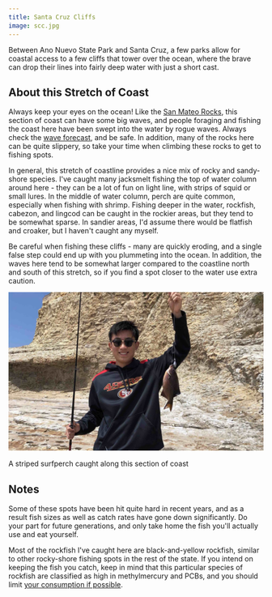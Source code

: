 ```yaml
---
title: Santa Cruz Cliffs
image: scc.jpg
---
```


Between Ano Nuevo State Park and Santa Cruz, a few parks allow for coastal access to a few cliffs that tower over the ocean, where the brave can drop their lines into fairly deep water with just a short cast.

## About this Stretch of Coast

Always keep your eyes on the ocean! Like the [San Mateo Rocks](/sanmateorocks), this section of coast can have some big waves, and people foraging and fishing the coast here have been swept into the water by rogue waves. Always check the <a href="https://marine.weather.gov/MapClick.php?x=167&y=210&site=mtr&zmx=&zmy=&map_x=168&map_y=210">wave forecast</a>, and be safe. In addition, many of the rocks here can be quite slippery, so take your time when climbing these rocks to get to fishing spots.

In general, this stretch of coastline provides a nice mix of rocky and sandy-shore species. I've caught many jacksmelt fishing the top of water column around here - they can be a lot of fun on light line, with strips of squid or small lures. In the middle of water column, perch are quite common, especially when fishing with shrimp. Fishing deeper in the water, rockfish, cabezon, and lingcod can be caught in the rockier areas, but they tend to be somewhat sparse. In sandier areas, I'd assume there would be flatfish and croaker, but I haven't caught any myself.

Be careful when fishing these cliffs - many are quickly eroding, and a single false step could end up with you plummeting into the ocean. In addition, the waves here tend to be somewhat larger compared to the coastline north and south of this stretch, so if you find a spot closer to the water use extra caution.


![A striped surfperch](/assets/images/perch.jpg)
<div class="caption">A striped surfperch caught along this section of coast</div>

## Notes

Some of these spots have been hit quite hard in recent years, and as a result fish sizes as well as catch rates have gone down significantly. Do your part for future generations, and only take home the fish you'll actually use and eat yourself. 

Most of the rockfish I've caught here are black-and-yellow rockfish, similar to other rocky-shore fishing spots in the rest of the state. If you intend on keeping the fish you catch, keep in mind that this particular species of rockfish are classified as high in methylmercury and PCBs, and you should limit <a href="https://oehha.ca.gov/advisories/statewide-advisory-eating-fish-california-coastal-locations-without-site-specific-advice">your consumption if possible</a>.
